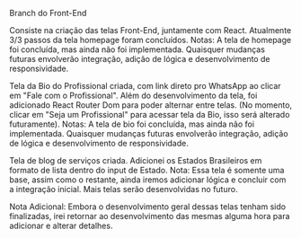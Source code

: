 Branch do Front-End

Consiste na criação das telas Front-End, juntamente com React.
Atualmente 3/3 passos da tela homepage foram concluídos.
Notas: A tela de homepage foi concluída, mas ainda não foi implementada. Quaisquer mudanças futuras envolverão integração, adição de lógica e desenvolvimento de responsividade.

Tela da Bio do Profissional criada, com link direto pro WhatsApp ao clicar em "Fale com o Profissional". Além do desenvolvimento da tela, foi adicionado React Router Dom para poder alternar entre telas. (No momento, clicar em "Seja um Profissional" para acessar tela da Bio, isso será alterado futuramente).
Notas: A tela de bio foi concluída, mas ainda não foi implementada. Quaisquer mudanças futuras envolverão integração, adição de lógica e desenvolvimento de responsividade.


Tela de blog de serviços criada. Adicionei os Estados Brasileiros em formato de lista dentro do input de Estado. Nota: Essa tela é somente uma base, assim como o restante, ainda iremos adicionar lógica e concluir com a integração inicial. Mais telas serão desenvolvidas no futuro.

Nota Adicional: Embora o desenvolvimento geral dessas telas tenham sido finalizadas, irei retornar ao desenvolvimento das mesmas alguma hora para adicionar e alterar detalhes.
